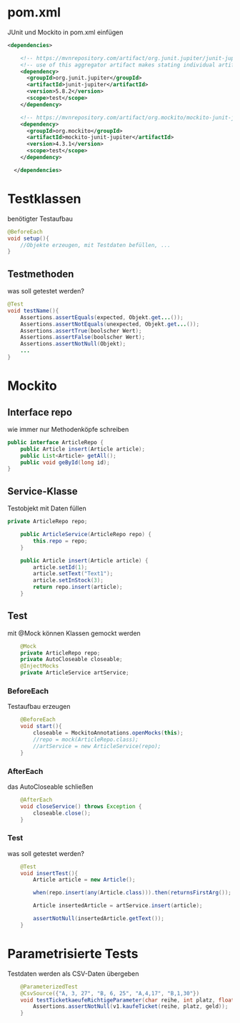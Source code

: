 # pom.xml

JUnit und Mockito in pom.xml einfügen

```xml
<dependencies>

    <!-- https://mvnrepository.com/artifact/org.junit.jupiter/junit-jupiter -->
    <!-- use of this aggregator artifact makes stating individual artifacts obsolete -->
    <dependency>
      <groupId>org.junit.jupiter</groupId>
      <artifactId>junit-jupiter</artifactId>
      <version>5.8.2</version>
      <scope>test</scope>
    </dependency>

    <!-- https://mvnrepository.com/artifact/org.mockito/mockito-junit-jupiter -->
    <dependency>
      <groupId>org.mockito</groupId>
      <artifactId>mockito-junit-jupiter</artifactId>
      <version>4.3.1</version>
      <scope>test</scope>
    </dependency>

  </dependencies>
```

# Testklassen
benötigter Testaufbau
```java
@BeforeEach
void setup(){
    //Objekte erzeugen, mit Testdaten befüllen, ...
}
```

## Testmethoden
was soll getestet werden?
```java
@Test
void testName(){
    Assertions.assertEquals(expected, Objekt.get...());
    Assertions.assertNotEquals(unexpected, Objekt.get...());
    Assertions.assertTrue(boolscher Wert);
    Assertions.assertFalse(boolscher Wert);
    Assertions.assertNotNull(Objekt);
    ...
}
```

# Mockito

## Interface repo
wie immer nur Methodenköpfe schreiben
```java
public interface ArticleRepo {
    public Article insert(Article article);
    public List<Article> getAll();
    public void geById(long id);
}
```

## Service-Klasse
Testobjekt mit Daten füllen
```java
private ArticleRepo repo;

    public ArticleService(ArticleRepo repo) {
        this.repo = repo;
    }

    public Article insert(Article article) {
        article.setId(1);
        article.setText("Text1");
        article.setInStock(3);
        return repo.insert(article);
    }
```

## Test

mit @Mock können Klassen gemockt werden
```java
    @Mock
    private ArticleRepo repo;
    private AutoCloseable closeable;
    @InjectMocks
    private ArticleService artService;
```

### BeforeEach
Testaufbau erzeugen
```java
    @BeforeEach
    void start(){
        closeable = MockitoAnnotations.openMocks(this);
        //repo = mock(ArticleRepo.class);
        //artService = new ArticleService(repo);
    }
```

### AfterEach
das AutoCloseable schließen
```java
    @AfterEach
    void closeService() throws Exception {
        closeable.close();
    }
```

### Test
was soll getestet werden?
```java
    @Test
    void insertTest(){
        Article article = new Article();

        when(repo.insert(any(Article.class))).then(returnsFirstArg());

        Article insertedArticle = artService.insert(article);

        assertNotNull(insertedArticle.getText());
    }
```

# Parametrisierte Tests
Testdaten werden als CSV-Daten übergeben
```java
    @ParameterizedTest
    @CsvSource({"A, 3, 27", "B, 6, 25", "A,4,17", "B,1,30"})
    void testTicketkaeufeRichtigeParameter(char reihe, int platz, float geld) {
        Assertions.assertNotNull(v1.kaufeTicket(reihe, platz, geld));
    }
```

